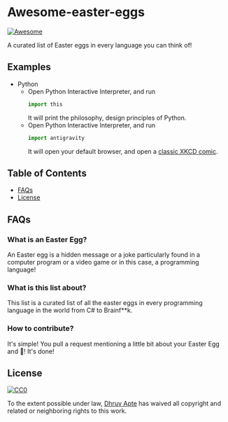 # Awesome-easter-eggs

[![Awesome](https://awesome.re/badge.svg)](https://awesome.re)

A curated list of Easter eggs in every language you can think of!

## Examples

- Python
  - Open Python Interactive Interpreter, and run
    ```python 
    import this
    ```
    It will print the philosophy, design principles of Python.
  - Open Python Interactive Interpreter, and run
    ```python
    import antigravity
    ```
    It will open your default browser, and open a [classic XKCD comic](https://xkcd.com/).

## Table of Contents

- [FAQs](#faqs)
- [License](#license)

## FAQs

### What is an Easter Egg?

An Easter egg is a hidden message or a joke particularly found in a computer program or a video game or in this case, a programming 
language!

### What is this list about?

This list is a curated list of all the easter eggs in every programming language in the world from C# to Brainf**k.

### How to contribute?

It's simple! You pull a request mentioning a little bit about your Easter Egg and :tada:! It's done!

## License

[![CC0](http://i.creativecommons.org/p/zero/1.0/88x31.png)](http://creativecommons.org/publicdomain/zero/1.0/)

To the extent possible under law, [Dhruv Apte](http://github.com/the-ethan-hunt) has waived
all copyright and related or neighboring rights to this work.
